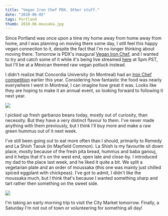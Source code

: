 ```yaml
---
title: "Vegan Iron Chef PDX. Other stuff."
date: "2010-06-05"
tags: Portland
thumb: 2010-06-mousaka.jpg
---
```


Since Portland was once upon a time my home away from home away from home, and I was planning on moving there some day, I still feel this happy vegan connection to it, despite the fact that I'm no longer thinking about moving there. Tomorrow is PDX's inaugural [Vegan Iron Chef](http://www.tryveganpdx.com/events/vegan-iron-chef/), and I wanted to try and catch some of it while it's being live streamed [here](http://www.ustream.tv/channel/try-vegan-pdx) at 5pm PST, but I'll be at a Mexican themed raw vegan potluck instead.  

I didn't realize that Concordia University (in Montreal) had an [Iron Chef competition](http://cjournal.concordia.ca/archives/20100304/iron_chef_serves_up_vegan_treats.php) earlier this year. Considering how fantastic the food was nearly everywhere I went in Montreal, I can imagine how great it was. Looks like they are hoping to make it an annual event, so looking forward to following it next year.  

[![](images/4671320874_083f943185.jpg)](http://farm5.static.flickr.com/4037/4671320874_083f943185.jpg)

I picked up fresh garbanzo beans today, mostly out of curiosity, than necessity. But they have a very distinct flavour to them. I've never made anything with them previously, but I think I'll buy more and make a raw green hummus out of it next week.  

I've still been going out to eat more often than I should, primarily to Remedy and La Shish Taouk (in Mayfield Common). La Shish is my favourite sit down place, mostly because of the fresh pita bread, hummus and baba ganouj, and it helps that it's on the west end, open late and close-by. I introduced my dad to the place last week, and he liked it quite a bit. We split a vegetarian plate and an order of moussaka (this one was mainly just chilled spiced eggplant with chickpeas). I've got to admit, I didn't like the moussaka much, but I think that's because I wanted something sharp and tart rather then something on the sweet side.  


[![](images/4671333686_bc8285d7b5.jpg)](http://www.flickr.com/photos/prairiev/4671333686/)


I'm taking an early morning trip to visit the City Market tomorrow. Finally, a Saturday I'm not out of town or volunteering for something all day!
